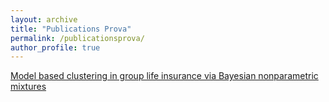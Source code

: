 ```yaml
---
layout: archive
title: "Publications Prova"
permalink: /publicationsprova/
author_profile: true
---
```


[Model based clustering in group life insurance via Bayesian nonparametric mixtures](https://laura-dangelo.github.io/publication/Model_based_clustering)
